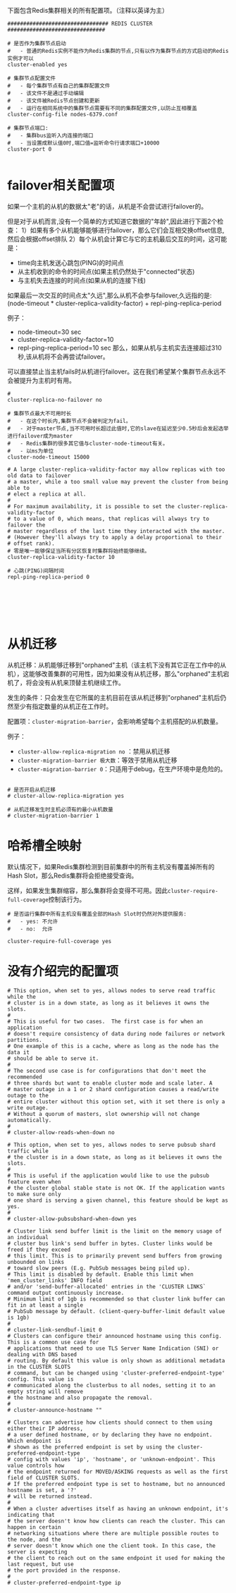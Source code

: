 
下面包含Redis集群相关的所有配置项。（注释以英译为主）
```text
################################ REDIS CLUSTER  ###############################

# 是否作为集群节点启动 
#   - 普通的Redis实例不能作为Redis集群的节点,只有以作为集群节点的方式启动的Redis实例才可以
cluster-enabled yes

# 集群节点配置文件
#   - 每个集群节点有自己的集群配置文件
#   - 该文件不是通过手动编辑
#   - 该文件被Redis节点创建和更新
#   - 运行在相同系统中的集群节点需要有不同的集群配置文件,以防止互相覆盖
cluster-config-file nodes-6379.conf

# 集群节点端口: 
#   - 集群bus监听入内连接的端口
#   - 当设置成默认值0时,端口值=监听命令行请求端口+10000
cluster-port 0


```
# failover相关配置项

如果一个主机的从机的数据太"老"的话，从机是不会尝试进行failover的。

但是对于从机而言,没有一个简单的方式知道它数据的"年龄",因此进行下面2个检查：
1）如果有多个从机能够能够进行failover，那么它们会互相交换offset信息,然后会根据offset排队
2）每个从机会计算它与它的主机最后交互的时间，这可能是：
- time向主机发送心跳包(PING)的时间点
- 从主机收到的命令的时间点(如果主机仍然处于"connected"状态)
- 与主机失去连接的时间点(如果从机的连接下线)

如果最后一次交互的时间点太"久远",那么从机不会参与failover,久远指的是:
 (node-timeout * cluster-replica-validity-factor) + repl-ping-replica-period

例子：
- node-timeout=30 sec
- cluster-replica-validity-factor=10
- repl-ping-replica-period=10 sec
那么，如果从机与主机实去连接超过310秒,该从机将不会再尝试failover。


可以直接禁止当主机fails时从机进行failover。这在我们希望某个集群节点永远不会被提升为主机时有用。

```text
# 
cluster-replica-no-failover no
```


```text
# 集群节点最大不可用时长
#   - 在这个时长内,集群节点不会被判定为fail。
#   - 对于master节点,当不可用时长超过此值时,它的slave在延迟至少0.5秒后会发起选举进行failover成为master
#   - Redis集群的很多其它值与cluster-node-timeout有关。
#   - 以ms为单位
cluster-node-timeout 15000

# A large cluster-replica-validity-factor may allow replicas with too old data to failover
# a master, while a too small value may prevent the cluster from being able to
# elect a replica at all.
#
# For maximum availability, it is possible to set the cluster-replica-validity-factor
# to a value of 0, which means, that replicas will always try to failover the
# master regardless of the last time they interacted with the master.
# (However they'll always try to apply a delay proportional to their
# offset rank).
# 零是唯一能够保证当所有分区恢复时集群将始终能够继续。
cluster-replica-validity-factor 10

# 心跳(PING)间隔时间
repl-ping-replica-period 0







```

# 从机迁移

从机迁移：从机能够迁移到"orphaned"主机（该主机下没有其它正在工作中的从机），这能够改善集群的可用性，因为如果没有从机迁移，那么"orphaned"主机宕机了，将会没有从机来顶替主机继续工作。

发生的条件：只会发生在它所属的主机目前在该从机迁移到"orphaned"主机后仍然至少有指定数量的从机正在工作时。

配置项：`cluster-migration-barrier`，会影响希望每个主机搭配的从机数量。

例子：
- `cluster-allow-replica-migration no` ：禁用从机迁移
- `cluster-migration-barrier 极大数`：等效于禁用从机迁移
- `cluster-migration-barrier 0`：只适用于debug，在生产环境中是危险的。

```text

# 是否开启从机迁移
# cluster-allow-replica-migration yes

# 从机迁移发生时主机必须有的最小从机数量
# cluster-migration-barrier 1

```

# 哈希槽全映射

默认情况下，如果Redis集群检测到目前集群中的所有主机没有覆盖掉所有的Hash Slot，那么Redis集群将会拒绝接受查询。

这样，如果发生集群缩容，那么集群将会变得不可用。因此`cluster-require-full-coverage`控制该行为。

```text
# 是否运行集群中所有主机没有覆盖全部的Hash Slot时仍然对外提供服务:
#   - yes: 不允许
#   - no:  允许

cluster-require-full-coverage yes

```


# 没有介绍完的配置项

```text
# This option, when set to yes, allows nodes to serve read traffic while the
# cluster is in a down state, as long as it believes it owns the slots.
#
# This is useful for two cases.  The first case is for when an application
# doesn't require consistency of data during node failures or network partitions.
# One example of this is a cache, where as long as the node has the data it
# should be able to serve it.
#
# The second use case is for configurations that don't meet the recommended
# three shards but want to enable cluster mode and scale later. A
# master outage in a 1 or 2 shard configuration causes a read/write outage to the
# entire cluster without this option set, with it set there is only a write outage.
# Without a quorum of masters, slot ownership will not change automatically.
#
# cluster-allow-reads-when-down no

# This option, when set to yes, allows nodes to serve pubsub shard traffic while
# the cluster is in a down state, as long as it believes it owns the slots.
#
# This is useful if the application would like to use the pubsub feature even when
# the cluster global stable state is not OK. If the application wants to make sure only
# one shard is serving a given channel, this feature should be kept as yes.
#
# cluster-allow-pubsubshard-when-down yes

# Cluster link send buffer limit is the limit on the memory usage of an individual
# cluster bus link's send buffer in bytes. Cluster links would be freed if they exceed
# this limit. This is to primarily prevent send buffers from growing unbounded on links
# toward slow peers (E.g. PubSub messages being piled up).
# This limit is disabled by default. Enable this limit when 'mem_cluster_links' INFO field
# and/or 'send-buffer-allocated' entries in the 'CLUSTER LINKS` command output continuously increase.
# Minimum limit of 1gb is recommended so that cluster link buffer can fit in at least a single
# PubSub message by default. (client-query-buffer-limit default value is 1gb)
#
# cluster-link-sendbuf-limit 0
# Clusters can configure their announced hostname using this config. This is a common use case for
# applications that need to use TLS Server Name Indication (SNI) or dealing with DNS based
# routing. By default this value is only shown as additional metadata in the CLUSTER SLOTS
# command, but can be changed using 'cluster-preferred-endpoint-type' config. This value is
# communicated along the clusterbus to all nodes, setting it to an empty string will remove
# the hostname and also propagate the removal.
#
# cluster-announce-hostname ""

# Clusters can advertise how clients should connect to them using either their IP address,
# a user defined hostname, or by declaring they have no endpoint. Which endpoint is
# shown as the preferred endpoint is set by using the cluster-preferred-endpoint-type
# config with values 'ip', 'hostname', or 'unknown-endpoint'. This value controls how
# the endpoint returned for MOVED/ASKING requests as well as the first field of CLUSTER SLOTS.
# If the preferred endpoint type is set to hostname, but no announced hostname is set, a '?'
# will be returned instead.
#
# When a cluster advertises itself as having an unknown endpoint, it's indicating that
# the server doesn't know how clients can reach the cluster. This can happen in certain
# networking situations where there are multiple possible routes to the node, and the
# server doesn't know which one the client took. In this case, the server is expecting
# the client to reach out on the same endpoint it used for making the last request, but use
# the port provided in the response.
#
# cluster-preferred-endpoint-type ip


```
